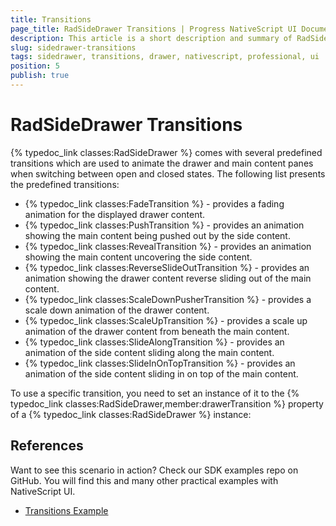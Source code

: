 ```yaml
---
title: Transitions
page_title: RadSideDrawer Transitions | Progress NativeScript UI Documentation
description: This article is a short description and summary of RadSideDrawer's transitions.
slug: sidedrawer-transitions
tags: sidedrawer, transitions, drawer, nativescript, professional, ui
position: 5
publish: true
---
```


# RadSideDrawer Transitions
{% typedoc_link classes:RadSideDrawer %} comes with several predefined transitions which are used to animate the drawer and main content panes when switching between open and closed states. The following list presents the predefined transitions:

- {% typedoc_link classes:FadeTransition %} - provides a fading animation for the displayed drawer content.
- {% typedoc_link classes:PushTransition %} - provides an animation showing the main content being pushed out by the side content.
- {% typedoc_link classes:RevealTransition %} - provides an animation showing the main content uncovering the side content.
- {% typedoc_link classes:ReverseSlideOutTransition %} - provides an animation showing the drawer content reverse sliding out of the main content.
- {% typedoc_link classes:ScaleDownPusherTransition %} - provides a scale down animation of the drawer content.
- {% typedoc_link classes:ScaleUpTransition %} - provides a scale up animation of the drawer content from beneath the main content.
- {% typedoc_link classes:SlideAlongTransition %} - provides an animation of the side content sliding along the main content.
- {% typedoc_link classes:SlideInOnTopTransition %} - provides an animation of the side content sliding in on top of the main content.

To use a specific transition, you need to set an instance of it to the {% typedoc_link classes:RadSideDrawer,member:drawerTransition %} property of a {% typedoc_link classes:RadSideDrawer %} instance:

<snippet id='sidedrawer-setting-transition'/>

## References
Want to see this scenario in action?
Check our SDK examples repo on GitHub. You will find this and many other practical examples with NativeScript UI.

* [Transitions Example](https://github.com/telerik/nativescript-ui-samples/tree/master/sidedrawer/app/examples/transitions)